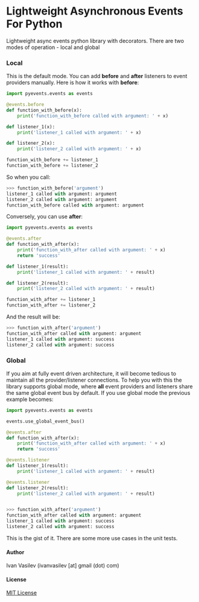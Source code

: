 # Lightweight Asynchronous Events For Python

Lightweight async events python library with decorators. There are two modes of operation - local and global

### Local
This is the default mode. You can add **before** and **after** listeners to event providers manually. Here is how it works with **before**:

```python
import pyevents.events as events

@events.before
def function_with_before(x):
    print('function_with_before called with argument: ' + x)

def listener_1(x):
    print('listener_1 called with argument: ' + x)

def listener_2(x):
    print('listener_2 called with argument: ' + x)

function_with_before += listener_1
function_with_before += listener_2
```
So when you call:
```python 
>>> function_with_before('argument')
listener_1 called with argument: argument
listener_2 called with argument: argument
function_with_before called with argument: argument
```

Conversely, you can use **after**: 


```python 
import pyevents.events as events

@events.after
def function_with_after(x):
    print('function_with_after called with argument: ' + x)
    return 'success'

def listener_1(result):
    print('listener_1 called with argument: ' + result)

def listener_2(result):
    print('listener_2 called with argument: ' + result)

function_with_after += listener_1
function_with_after += listener_2
```

And the result will be:
```python 
>>> function_with_after('argument')
function_with_after called with argument: argument
listener_1 called with argument: success
listener_2 called with argument: success
```

### Global
If you aim at fully event driven architecture, it will become tedious to maintain all the provider/listener connections. To help you with this the library supports global mode, where **all** event providers and listeners share the same global event bus by default. If you use global mode the previous example becomes:

```python 
import pyevents.events as events

events.use_global_event_bus()

@events.after
def function_with_after(x):
    print('function_with_after called with argument: ' + x)
    return 'success'

@events.listener
def listener_1(result):
    print('listener_1 called with argument: ' + result)

@events.listener
def listener_2(result):
    print('listener_2 called with argument: ' + result)


>>> function_with_after('argument')
function_with_after called with argument: argument
listener_1 called with argument: success
listener_2 called with argument: success
```

This is the gist of it. There are some more use cases in the unit tests.

#### Author
Ivan Vasilev (ivanvasilev [at] gmail (dot) com)

#### License
[MIT License](http://opensource.org/licenses/MIT)